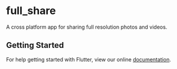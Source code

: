 # full_share

A cross platform app for sharing full resolution photos and videos.

## Getting Started

For help getting started with Flutter, view our online
[documentation](https://flutter.io/).
